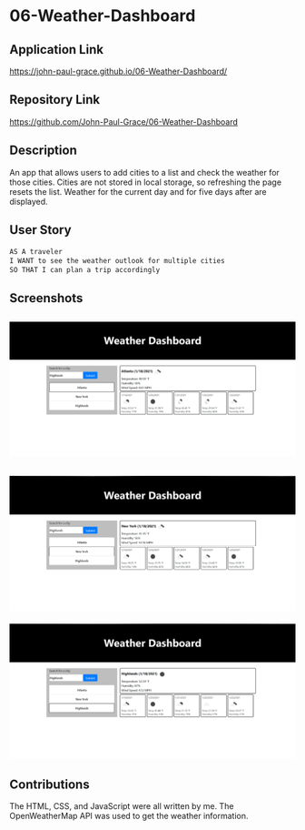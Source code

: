 # 06-Weather-Dashboard

## Application Link

https://john-paul-grace.github.io/06-Weather-Dashboard/

## Repository Link

https://github.com/John-Paul-Grace/06-Weather-Dashboard

## Description

An app that allows users to add cities to a list and check the weather for those cities. Cities are not stored in local storage, so refreshing the page resets the list. Weather for the current day and for five days after are displayed.

## User Story

```
AS A traveler
I WANT to see the weather outlook for multiple cities
SO THAT I can plan a trip accordingly
```

## Screenshots

![Screenshot 1](assets/Screenshot-1.PNG)
---
![Screenshot 2](assets/Screenshot-2.PNG)
---
![Screenshot 3](assets/Screenshot-3.PNG)

## Contributions

The HTML, CSS, and JavaScript were all written by me. The OpenWeatherMap API was used to get the weather information.
